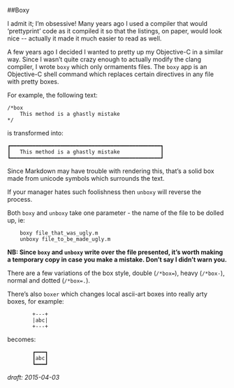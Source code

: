 ##Boxy

I admit it; I’m obsessive!  Many years ago I used a compiler that would ‘prettyprint’ code as it compiled it so that the listings, on paper, would look nice -- actually it made it much easier to read as well.

A few years ago I decided I wanted to pretty up my Objective-C in a similar way.  Since I wasn’t quite crazy enough to actually modify the clang compiler, I wrote `boxy` which only ormaments files. The `boxy` app is an Objective-C shell command which replaces certain directives in any file with pretty boxes.

For example, the following text:

	/*box
		This method is a ghastly mistake
	*/

is transformed into:

	┏━━━━━━━━━━━━━━━━━━━━━━━━━━━━━━━━━━━━━━━━━━━━━━━━┓
	┃	This method is a ghastly mistake             ┃
	┗━━━━━━━━━━━━━━━━━━━━━━━━━━━━━━━━━━━━━━━━━━━━━━━━┛

Since Markdown may have trouble with rendering this, that’s a solid box made from unicode symbols which surrounds the text.

If your manager hates such foolishness then `unboxy` will reverse the process.

Both `boxy` and `unboxy` take one parameter - the name of the file to be dolled up, ie:

		boxy file_that_was_ugly.m
		unboxy file_to_be_made_ugly.m

__NB: Since `boxy` and `unboxy` write over the file presented, it’s worth making a temporary copy in case you make a mistake.  Don’t say I didn’t warn you.__

There are a few variations of the box style, double (`/*box=`), heavy (`/*box-`), normal and dotted (`/*box=.`).

There’s also `boxer` which changes local ascii-art boxes into really arty boxes, for example:

    		+---+
    		|abc|
    		+---+

becomes:

			┏━━━┓
    		┃abc┃
    		┗━━━┛
		
	

_draft: 2015-04-03_